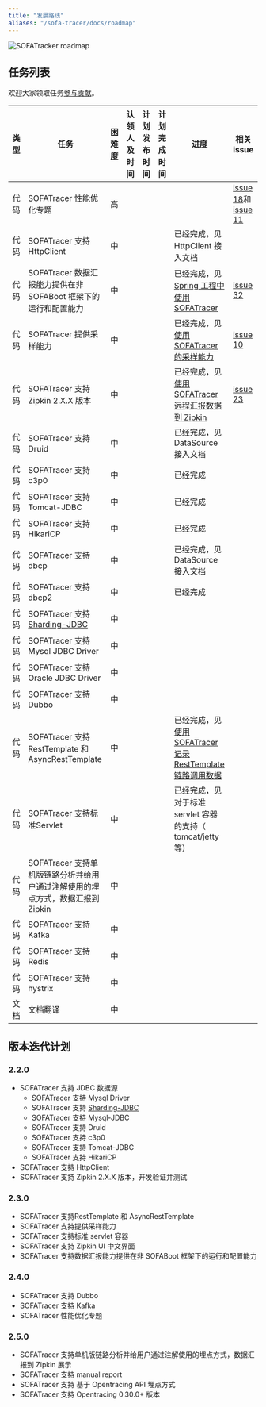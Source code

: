 ```yaml
---
title: "发展路线"
aliases: "/sofa-tracer/docs/roadmap"
---
```


![SOFATracker roadmap](https://gw.alipayobjects.com/mdn/rms_432828/afts/img/A*3E6rQ6fE9RkAAAAAAAAAAABjARQnAQ)

## 任务列表

欢迎大家领取任务[参与贡献](https://github.com/sofastack/sofa-tracer/blob/master/CONTRIBUTING.md)。

| 类型 | 任务| 困难度 | 认领人及时间 | 计划发布时间 | 计划完成时间 | 进度| 相关 issue|
| ----|----  | ------| ------------| ------------| ------------ | ----| -------- |
| 代码 | SOFATracer 性能优化专题                                      | 高     |              |              |              |                                                              | [issue 18](https://github.com/sofastack/sofa-tracer/issues/18)和 [issue 11](https://github.com/sofastack/sofa-tracer/issues/11) |
| 代码 | SOFATracer 支持 HttpClient                                   | 中     |              |              |              | 已经完成，见 HttpClient 接入文档  ||
| 代码 | SOFATracer 数据汇报能力提供在非 SOFABoot 框架下的运行和配置能力 | 中     |              |              |              | 已经完成，见 [Spring 工程中使用 SOFATracer](https://github.com/glmapper/tracer-zipkin-plugin-demo) | [issue 32](https://github.com/sofastack/sofa-tracer/issues/32)  |
| 代码 | SOFATracer 提供采样能力                                      | 中     |              |              |              | 已经完成，见[使用 SOFATracer 的采样能力](https://github.com/sofastack-guides/sofa-tracer-guides/tree/master/tracer-sample-with-sampler) | [issue 10](https://github.com/sofastack/sofa-tracer/issues/31)  |
| 代码 | SOFATracer 支持 Zipkin 2.X.X 版本                            | 中     |              |              |              | 已经完成，见[使用 SOFATracer 远程汇报数据到 Zipkin](https://github.com/sofastack-guides/sofa-tracer-guides/tree/master/tracer-sample-with-zipkin) | [issue 23](https://github.com/sofastack/sofa-tracer/issues/23)  |
| 代码 | SOFATracer 支持 Druid                                        | 中     |              |              |              | 已经完成，见 DataSource 接入文档 |                                                              |
| 代码 | SOFATracer 支持 c3p0                                         | 中     |              |              |              | 已经完成 |                                                              |
| 代码 | SOFATracer 支持 Tomcat-JDBC                                  | 中     |              |              |              | 已经完成 |                                                              |
| 代码 | SOFATracer 支持 HikariCP                                     | 中     |              |              |              | 已经完成 |                                                              |
| 代码 | SOFATracer 支持 dbcp                                         | 中     |              |              |              | 已经完成，见 DataSource 接入文档 |                                                              |
| 代码 | SOFATracer 支持 dbcp2                                        | 中     |              |              |              | 已经完成 |                                                              |
| 代码 | SOFATracer 支持 [Sharding-JDBC](https://github.com/sharding-sphere/sharding-sphere) | 中     |              |              |              |                                                              |                                                              |
| 代码 | SOFATracer 支持 Mysql JDBC Driver                            | 中     |              |              |              |                                                              |                                                              |
| 代码 | SOFATracer 支持 Oracle JDBC Driver                           | 中     |              |              |              |                                                              |                                                              |
| 代码 | SOFATracer 支持 Dubbo                                        | 中     |              |              |              |                                                              |                                                              |
| 代码 | SOFATracer 支持 RestTemplate 和 AsyncRestTemplate            | 中     |              |              |              | 已经完成，见[使用 SOFATracer 记录 RestTemplate 链路调用数据](https://github.com/sofastack/sofa-tracer/tree/master/tracer-samples/tracer-sample-with-resttemplate) |                                                              |
| 代码 | SOFATracer 支持标准Servlet                                   | 中     |              |              |              | 已经完成，见对于标准 servlet 容器的支持（ tomcat/jetty 等） |                                                              |
| 代码 | SOFATracer 支持单机版链路分析并给用户通过注解使用的埋点方式，数据汇报到 Zipkin | 中     |              |              |              |                                                              |                                                              |
| 代码 | SOFATracer 支持 Kafka                                        | 中     |              |              |              |                                                              |                                                              |
| 代码 | SOFATracer 支持 Redis                                        | 中     |              |              |              |                                                              |                                                              |
| 代码 | SOFATracer 支持 hystrix                                      | 中     |              |              |              |                                                              |                                                              |
| 文档 | 文档翻译                                                     | 中     |              |              |              |                                                              |                                                              |

## 版本迭代计划

### 2.2.0

* SOFATracer 支持 JDBC 数据源
    * SOFATracer 支持 Mysql Driver
    * SOFATracer 支持 [Sharding-JDBC](https://github.com/sharding-sphere/sharding-sphere)
    * SOFATracer 支持  Mysql-JDBC
    * SOFATracer 支持  Druid
    * SOFATracer 支持  c3p0
    * SOFATracer 支持  Tomcat-JDBC
    * SOFATracer 支持  HikariCP
* SOFATracer 支持 HttpClient
* SOFATracer 支持 Zipkin 2.X.X 版本，开发验证并测试

### 2.3.0

* SOFATracer 支持RestTemplate 和 AsyncRestTemplate
* SOFATracer 支持提供采样能力
* SOFATracer 支持标准 servlet 容器
* SOFATracer 支持 Zipkin UI 中文界面
* SOFATracer 支持数据汇报能力提供在非 SOFABoot 框架下的运行和配置能力

### 2.4.0

* SOFATracer 支持 Dubbo
* SOFATracer 支持 Kafka
* SOFATracer 性能优化专题

### 2.5.0

* SOFATracer 支持单机版链路分析并给用户通过注解使用的埋点方式，数据汇报到 Zipkin 展示
* SOFATracer 支持 manual report
* SOFATracer 支持 基于 Opentracing API 埋点方式
* SOFATracer 支持 Opentracing 0.30.0+ 版本
